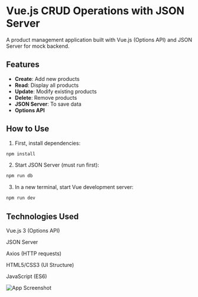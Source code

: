 # Vue.js CRUD Operations with JSON Server

A product management application built with Vue.js (Options API) and JSON Server for mock backend.

## Features

- **Create**: Add new products
- **Read**: Display all products
- **Update**: Modify existing products
- **Delete**: Remove products
- **JSON Server**: To save data
- **Options API**

## How to Use

1. First, install dependencies:

```bash
npm install
```

2. Start JSON Server (must run first):

```bash
npm run db
```

3. In a new terminal, start Vue development server:

```bash
npm run dev
```

## Technologies Used

Vue.js 3 (Options API)

JSON Server

Axios (HTTP requests)

HTML5/CSS3 (UI Structure)

JavaScript (ES6)

![App Screenshot](./Images/Screenshot.png)
